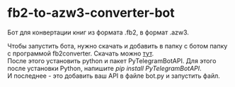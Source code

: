 # fb2-to-azw3-converter-bot
Бот для конвертации книг из формата .fb2, в формат .azw3.

Чтобы запустить бота, нужно скачать и добавить в папку с ботом папку с программой fb2converter. Скачать можно <a href="https://github.com/rupor-github/fb2converter/releases">тут</a>.</br>
После этого установить python и пакет PyTelegramBotAPI. Для этого после установки Python, напишите <i>pip install PyTelegramBotAPI</i>.</br>
И последнее - это добавить ваш API в файле bot.py и запустить файл.
